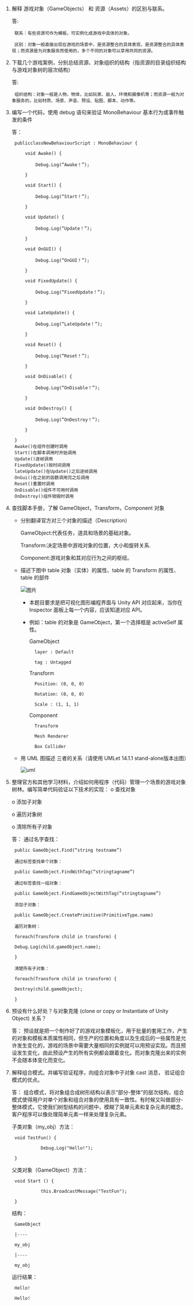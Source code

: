 1. 解释 游戏对象（GameObjects） 和 资源（Assets）的区别与联系。
    
    答:
        
        联系：有些资源可作为模板，可实例化成游戏中具体的对象。
    
        区别：对象一般直接出现在游戏的场景中，是资源整合的具体表现，是资源整合的具体表现；而资源是为对象服务而使用的，多个不同的对象可以享用共同的资源。

2. 下载几个游戏案例，分别总结资源、对象组织的结构（指资源的目录组织结构与游戏对象树的层次结构）
    
    答:
        
        组织结构：对象一般是人物，物体，比如玩家、敌人、环境和摄像机等；而资源一般为对象服务的，比如材质、场景、声音、预设、贴图、脚本、动作等。

3. 编写一个代码，使用 debug 语句来验证 MonoBehaviour 基本行为或事件触发的条件

    答：

        publicclassNewBehaviourScript : MonoBehaviour {

            void Awake() {

                Debug.Log(“Awake！”);

            }

            void Start() {

                Debug.Log(“Start！”);

            }

            void Update() {

                Debug.Log(“Update！”);

            }

            void OnGUI() {

                Debug.Log(“OnGUI！”);

            }

            void FixedUpdate() {

                Debug.Log(“FixedUpdate！”);

            }

            void LateUpdate() {

                Debug.Log(“LateUpdate！”);

            }

            void Reset() {

                Debug.Log(“Reset！”);

            }

            void OnDisable() {

                Debug.Log(“OnDisable！”);

            }

            void OnDestroy() {

                Debug.Log(“OnDestroy！”);

            }

        }
        Awake()在组件创建时调用
        Start()在脚本调用时开始调用
        Update()逐帧调用
        FixedUpdate()按时间调用
        lateUpdate()在Update()之后逐帧调用
        OnGui()在之前的函数调用完之后调用
        Reset()重置时调用
        OnDisable()组件不可用时调用
        OnDestroy()组件销毁时调用


 

4. 查找脚本手册，了解 GameObject，Transform，Component 对象

    * 分别翻译官方对三个对象的描述（Description）

        GameObject:代表任务，道具和场景的基础对象。

        Transform:决定场景中游戏对象的位置，大小和旋转关系.

        Component:游戏对象和其对应行为之间的枢纽。

    * 描述下图中 table 对象（实体）的属性、table 的 Transform 的属性、 table 的部件

        ![图片](https://pmlpml.github.io/unity3d-learning/images/ch02/ch02-homework.png)

        + 本题目要求是把可视化图形编程界面与 Unity API 对应起来，当你在 Inspector 面板上每一个内容，应该知道对应 API。

        + 例如：table 的对象是 GameObject，第一个选择框是 activeSelf 属性。

            GameObject

                layer : Default

                tag : Untagged

            Transform

                Position: (0, 0, 0)

                Rotation: (0, 0, 0)

                Scale : (1, 1, 1)

            Component

                Transform

                Mesh Renderer

                Box Collider
    
    * 用 UML 图描述 三者的关系（请使用 UMLet 14.1.1 stand-alone版本出图）
    
        ![uml](https://wx3.sinaimg.cn/mw690/ea3f6ec5gy1fprbe1v7r8j20fk05u3yl.jpg)
        


 

5. 整理官方和其他学习材料，介绍如何用程序（代码）管理一个场景的游戏对象树林。编写简单代码验证以下技术的实现：
    o   查找对象

    o   添加子对象

    o   遍历对象树

    o   清除所有子对象

    答： 通过名字查找：

        public GameObject.Find(“string testname”)

        通过标签查找单个对象：

        public GameObject.FindWithTag(“stringtagname”)

        通过标签查找一组对象：

        public GameObject.FindGameObjectWithTag(“stringtagname”)

        添加子对象：

        public GameObject.CreatePrimitive(PrimitiveType.name)

        遍历对象树：

        foreach(Transform child in transform) {

        Debug.Log(child.gameObject.name);

        }

        清楚所有子对象：

        foreach(Transform child in transform) {

        Destroy(child.gameObject);

        }

6. 预设有什么好处？与对象克隆 (clone or copy or Instantiate of Unity Object) 关系？

    答：
        预设就是把一个制作好了的游戏对象模板化，用于批量的套用工作，产生的对象和模板本质属性相同，但生产的位置和角度以及生成后的一些属性是允许发生变化的，游戏的场景中需要大量相同的实例就可以用预设实现。而且预设发生变化，由此预设产生的所有实例都会跟着变化。而对象克隆出来的实例不会随本体变化而变化。

7. 解释组合模式。并编写验证程序，向组合对象中子对象 cast 消息， 验证组合模式的优点。

    答：
        组合模式，将对象组合成树形结构以表示“部分-整体”的层次结构，组合模式使得用户对单个对象和组合对象的使用具有一致性。有时候又叫做部分-整体模式，它使我们树型结构的问题中，模糊了简单元素和复杂元素的概念，客户程序可以像处理简单元素一样来处理复杂元素。

    子类对象（my_obj）方法：

        void TestFun() {

                  Debug.Log("Hello!");

        }

    父类对象（GameObject）方法：

        void Start () {

                  this.BroadcastMessage("TestFun");

        }

    结构：

        GameObject

        |----

        my_obj

        |----

        my_obj

 

    运行结果：

        Hello!

        Hello!